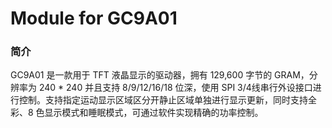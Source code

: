 # Module for GC9A01

### 简介

GC9A01 是一款用于 TFT 液晶显示的驱动器，拥有 129,600 字节的 GRAM，分辨率为 240 * 240 并且支持 8/9/12/16/18 位深，使用 SPI 3/4线串行外设接口进行控制。支持指定运动显示区域区分开静止区域单独进行显示更新，同时支持全彩、8 色显示模式和睡眠模式，可通过软件实现精确的功率控制。

### 
